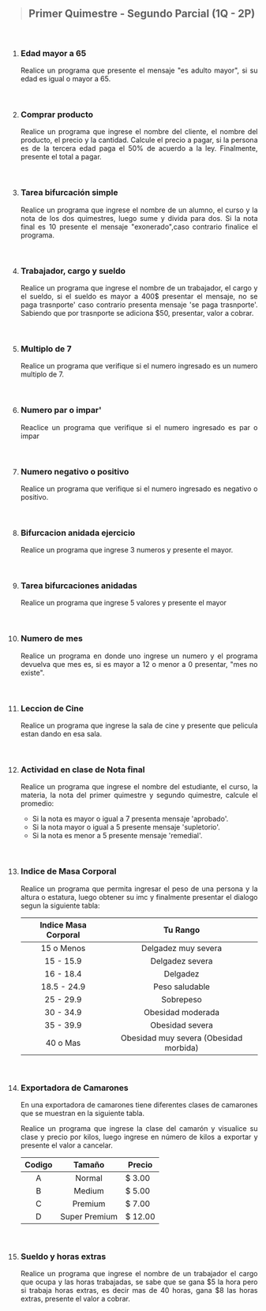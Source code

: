 > ## Primer Quimestre - Segundo Parcial (1Q - 2P)
<div style="text-align: justify">
<br>

01. ### **Edad mayor a 65**

    Realice un programa que presente el mensaje "es adulto mayor", si su edad es igual o mayor a 65.

<br>

02. ### **Comprar producto**

    Realice un programa que ingrese el nombre del cliente, el nombre del producto, el precio y la cantidad. Calcule el precio a pagar, si la persona es de la tercera edad paga el 50% de acuerdo a la ley. Finalmente, presente el total a pagar.

<br>

03. ### **Tarea bifurcación simple**

    Realice un programa que ingrese el nombre de un alumno, el curso y la nota de los dos quimestres, luego sume y divida para dos. Si la nota final es 10 presente el mensaje "exonerado",caso contrario finalice el programa.

<br>

04. ### **Trabajador, cargo y sueldo**

    Realice un programa que ingrese el nombre de un trabajador, el cargo y el sueldo, si el sueldo es mayor a 400$ presentar el mensaje, no se paga trasnporte' caso contrario presenta mensaje 'se paga trasnporte'. Sabiendo que por trasnporte se adiciona $50, presentar, valor a cobrar.

<br>

05. ### **Multiplo de 7**

    Realice un programa que verifique si el numero ingresado es un numero multiplo de 7.

<br>

06. ### **Numero par o impar**'

    Reaclice un programa que verifique si el numero ingresado es par o impar

<br>

7. ### **Numero negativo o positivo**

    Realice un programa que verifique si el numero ingresado es negativo o positivo.

<br>

8. ### **Bifurcacion anidada ejercicio**

    Realice un programa que ingrese 3 numeros y presente el mayor.

<br>

9. ### **Tarea bifurcaciones anidadas**

    Realice un programa que ingrese 5 valores y presente el mayor

<br>

10. ### **Numero de mes**

    Realice un programa en donde uno ingrese un numero y el programa devuelva que mes es, si es mayor a 12 o menor a 0 presentar, "mes no existe".

<br>

11. ### **Leccion de Cine**

    Realice un programa que ingrese la sala de cine y presente que pelicula estan dando en esa sala.

<br>

12. ### **Actividad en clase de Nota final**

    Realice un programa que ingrese el nombre del estudiante, el curso, la materia, la nota del primer quimestre y segundo quimestre, calcule el promedio:

    * Si la nota es mayor o igual a 7 presenta mensaje 'aprobado'.
    * Si la nota mayor o igual a 5 presente mensaje 'supletorio'.
    * Si la nota es menor a 5 presente mensaje 'remedial'.

<br>

13. ### **Indice de Masa Corporal**

    Realice un programa que permita ingresar el peso de una persona y la altura o estatura, luego obtener su imc y finalmente presentar el dialogo segun la siguiente tabla:

    | Indice Masa Corporal 	|                Tu Rango                	|
    |:--------------------:	|:--------------------------------------:	|
    |      15 o Menos      	|           Delgadez muy severa          	|
    |       15 - 15.9      	|             Delgadez severa            	|
    |       16 - 18.4      	|                Delgadez                	|
    |      18.5 - 24.9     	|             Peso saludable             	|
    |       25 - 29.9      	|                Sobrepeso               	|
    |       30 - 34.9      	|            Obesidad moderada           	|
    |       35 - 39.9      	|             Obesidad severa            	|
    |       40 o Mas       	| Obesidad muy severa (Obesidad morbida) 	|

<br>

14. ### **Exportadora de Camarones**

    En una exportadora de camarones tiene diferentes clases de camarones que se muestran en la siguiente tabla.

    Realice un programa que ingrese la clase del camarón y visualice su clase y precio por kilos, luego ingrese en número de kilos a exportar y presente el valor a cancelar.

    | Codigo 	|     Tamaño    	| Precio  	|
    |:------:	|:-------------:	|---------	|
    |    A   	|     Normal    	| $ 3.00  	|
    |    B   	|     Medium    	| $ 5.00  	|
    |    C   	|    Premium    	| $ 7.00  	|
    |    D   	| Super Premium 	| $ 12.00 	|

<br>

15. ### **Sueldo y horas extras**

    Realice un programa que ingrese el nombre de un trabajador el cargo que ocupa y las horas trabajadas, se sabe que se gana $5 la hora pero si trabaja horas extras, es decir mas de 40 horas,  gana $8 las horas extras, presente el valor a cobrar.

</div>